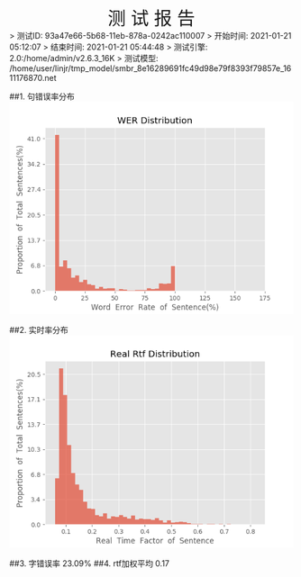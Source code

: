 <center><font size=6>测 试 报 告</font></center>
>	测试ID: 93a47e66-5b68-11eb-878a-0242ac110007
>	开始时间: 2021-01-21 05:12:07
>	结束时间: 2021-01-21 05:44:48
>	测试引擎: 2.0:/home/admin/v2.6.3_16K
>	测试模型: /home/user/linjr/tmp_model/smbr_8e16289691fc49d98e79f8393f79857e_1611176870.net

##1. 句错误率分布
![wer_distribution](./Wer_Distribution.png)

##2. 实时率分布
![read_rtf_distribution](./Real_Rtf_Distribution.png)

##3. 字错误率
23.09%
##4. rtf加权平均
0.17

